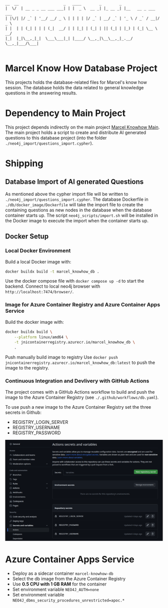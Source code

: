  ```
 __  __                    _   ____        _        _                    
|  \/  | __ _ _ __ ___ ___| | |  _ \  __ _| |_ __ _| |__   __ _ ___  ___ 
| |\/| |/ _` | '__/ __/ _ \ | | | | |/ _` | __/ _` | '_ \ / _` / __|/ _ \
| |  | | (_| | | | (_|  __/ | | |_| | (_| | || (_| | |_) | (_| \__ \  __/
|_|  |_|\__,_|_|  \___\___|_| |____/ \__,_|\__\__,_|_.__/ \__,_|___/\___|
                                                                     
```
Marcel Know How Database Project
===============================
This projects holds the database-related files for Marcel's know how session.
The database holds the data related to general knowledge questions in the answering results.

# Dependency to Main Project
This project depends indirectly on the main project 
[Marcel Knowhow Main](https://github.com/PRODYNA/marcel_knowhow_main). 
The main project holds a script to create and distribute AI generated questions to this database 
project (into the folder `./neo4j_import/questions_import.cypher`).

# Shipping

## Database Import of AI generated Questions
As mentioned above the cypher import file will be written to `./neo4j_import/questions_import.cypher`.
The database Dockerfile in `./db/docker_image/Dockerfile` will take the import file to create
the containing questions as new nodes in the database when the database container starts up.
The script `neo4j_scripts/import.sh` will be installed in the Docker image to execute the import
when the container starts up.

## Docker Setup

### Local Docker Environment
Build a local Docker image with:
```bash
docker buildx build -t marcel_knowhow_db .
```

Use the docker compose file with `docker compose up -d` to start the backend.
Connect to local neo4j browser with `http://localhost:7474/browser/`.

### Image for Azure Container Registry and Azure Container Apps Service
Build the docker image with:
```bash
docker buildx build \
	--platform linux/amd64 \
	-t jnicontainerregistry.azurecr.io/marcel_knowhow_db \
	.
```

Push manually build image to registry
Use `docker push jnicontainerregistry.azurecr.io/marcel_knowhow_db:latest` to push the image to the registry.

### Continuous Integration and Devlivery with GitHub Actions
The project comes with a GitHub Actions workflow to build and push the image to the Azure Container Registry (see `./.github/workflows/db.yaml`).

To use push a new image to the Azure Container Registry set the three secrets in Github:
- REGISTRY_LOGIN_SERVER
- REGISTRY_USERNAME
- REGISTRY_PASSWORD

![ACR Secrets](docs/Github_actions_secrets.png)

# Azure Container Apps Service
- Deploy as a sidecar container `marcel-knowhow-db`
- Select the db image from the Azure Container Registry
- Use **0.5 CPU with 1 GB RAM** for the container
- Set environment variable `NEO4J_AUTH=none`
- Set environment variable `NEO4J_dbms_security_procedures_unrestricted=apoc.*`